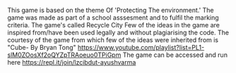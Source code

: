 This game is based on the theme Of 'Protecting The environment.' The game was made as part of a school asssesment and to fulfil the marking criteria.
The game's called Recycle City
Few of the ideas in the game are inspired from/have been used legally and without plagiarising the code. The courtesy of the game from which few of the ideas were inherited from is "Cube- By Bryan Tong"
https://www.youtube.com/playlist?list=PL1-slM0ZOosXf2oQYZpTRAoeuo0TPiGpm
The game can be accessed and run here
https://repl.it/join/lzcibdut-ayushvarma
